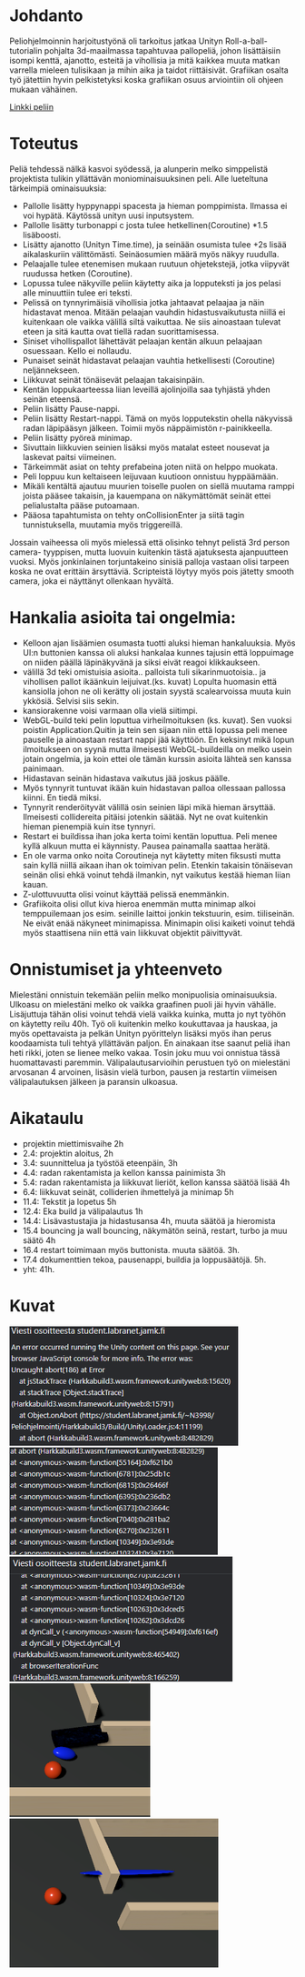 # Johdanto

Peliohjelmoinnin harjoitustyönä oli tarkoitus jatkaa Unityn Roll-a-ball- tutorialin pohjalta 3d-maailmassa tapahtuvaa pallopeliä, johon 
lisättäisiin isompi kenttä, ajanotto, esteitä ja vihollisia ja mitä kaikkea muuta matkan varrella mieleen tulisikaan ja mihin aika ja taidot riittäisivät.
Grafiikan osalta työ jätettiin hyvin pelkistetyksi koska grafiikan osuus arviointiin oli ohjeen mukaan vähäinen.

[Linkki peliin](https://student.labranet.jamk.fi/~N3998/Peliohjelmointi/Harkkabuild5/)

# Toteutus

Peliä tehdessä nälkä kasvoi syödessä, ja alunperin melko simppelistä projektista tulikin yllättävän moniominaisuuksinen peli. Alle lueteltuna tärkeimpiä ominaisuuksia:
- Pallolle lisätty hyppynappi spacesta ja hieman pomppimista. Ilmassa ei voi hypätä. Käytössä unityn uusi inputsystem.
- Pallolle lisätty turbonappi c josta tulee hetkellinen(Coroutine) *1.5 lisäboosti.
- Lisätty ajanotto (Unityn Time.time), ja seinään osumista tulee +2s lisää aikalaskuriin välittömästi. Seinäosumien määrä myös näkyy ruudulla.
- Pelaajalle tulee etenemisen mukaan ruutuun ohjetekstejä, jotka viipyvät ruudussa hetken (Coroutine).
- Lopussa tulee näkyville peliin käytetty aika ja lopputeksti ja jos pelasi alle minuuttiin tulee eri teksti.
- Pelissä on tynnyrimäisiä vihollisia jotka jahtaavat pelaajaa ja näin hidastavat menoa. Mitään pelaajan vauhdin hidastusvaikutusta niillä ei kuitenkaan ole vaikka välillä siltä vaikuttaa. Ne siis ainoastaan tulevat eteen ja sitä kautta ovat tiellä radan suorittamisessa.
- Siniset vihollispallot lähettävät pelaajan kentän alkuun pelaajaan osuessaan. Kello ei nollaudu.
- Punaiset seinät hidastavat pelaajan vauhtia hetkellisesti (Coroutine) neljännekseen.
- Liikkuvat seinät tönäisevät pelaajan takaisinpäin. 
- Kentän loppukaarteessa liian leveillä ajolinjoilla saa tyhjästä yhden seinän eteensä.
- Peliin lisätty Pause-nappi.
- Peliin lisätty Restart-nappi. Tämä on myös lopputekstin ohella näkyvissä radan läpipääsyn jälkeen. Toimii myös näppäimistön r-painikkeella.
- Peliin lisätty pyöreä minimap.
- Sivuttain liikkuvien seinien lisäksi myös matalat esteet nousevat ja laskevat paitsi viimeinen.
- Tärkeimmät asiat on tehty prefabeina joten niitä on helppo muokata.
- Peli loppuu kun keltaiseen leijuvaan kuutioon onnistuu hyppäämään.
- Mikäli kentältä ajautuu muurien toiselle puolen on siellä muutama ramppi joista pääsee takaisin, ja kauempana on näkymättömät seinät ettei 
pelialustalta pääse putoamaan.
- Pääosa tapahtumista on tehty onCollisionEnter ja siitä tagin tunnistuksella, muutamia myös triggereillä.

Jossain vaiheessa oli myös mielessä että olisinko tehnyt pelistä 3rd person camera- tyyppisen, 
mutta luovuin kuitenkin tästä ajatuksesta ajanpuutteen vuoksi. Myös jonkinlainen torjuntakeino sinisiä palloja vastaan olisi tarpeen
koska ne ovat erittäin ärsyttäviä. Scripteistä löytyy myös pois jätetty smooth camera, joka ei näyttänyt ollenkaan hyvältä.

# Hankalia asioita tai ongelmia:
- Kelloon ajan lisäämien osumasta tuotti aluksi hieman hankaluuksia. Myös UI:n buttonien kanssa oli aluksi hankalaa kunnes tajusin 
että loppuimage on niiden päällä läpinäkyvänä ja siksi eivät reagoi klikkaukseen.
- välillä 3d teki omistuisia asioita.. palloista tuli sikarinmuotoisia.. ja vihollisen pallot ikäänkuin leijuivat.(ks. kuvat) Lopulta huomasin että kansiolla johon ne oli kerätty oli jostain syystä scalearvoissa muuta kuin ykkösiä. Selvisi siis sekin.
- kansiorakenne voisi varmaan olla vielä siitimpi. 
- WebGL-build teki pelin loputtua virheilmoituksen (ks. kuvat). Sen vuoksi poistin Application.Quitin ja tein sen sijaan niin että lopussa peli menee pauselle ja ainoastaan restart nappi jää käyttöön. En keksinyt mikä lopun ilmoitukseen on syynä mutta ilmeisesti WebGL-buildeilla on melko usein jotain ongelmia, ja koin ettei ole tämän kurssin asioita lähteä sen kanssa painimaan.
- Hidastavan seinän hidastava vaikutus jää joskus päälle.
- Myös tynnyrit tuntuvat ikään kuin hidastavan palloa ollessaan pallossa kiinni. En tiedä miksi.
- Tynnyrit renderöityvät välillä osin seinien läpi mikä hieman ärsyttää. Ilmeisesti collidereita pitäisi jotenkin säätää. Nyt ne ovat kuitenkin 
hieman pienempiä kuin itse tynnyri.
- Restart ei buildissa ihan joka kerta toimi kentän loputtua. Peli menee kyllä alkuun mutta ei käynnisty. Pausea painamalla saattaa herätä.
- En ole varma onko noita Coroutineja nyt käytetty miten fiksusti mutta sain kyllä niillä aikaan ihan ok toimivan pelin. Etenkin takaisin tönäisevan seinän olisi ehkä voinut tehdä ilmankin, nyt vaikutus kestää hieman liian kauan.
- Z-ulottuvuutta olisi voinut käyttää pelissä enemmänkin. 
- Grafiikoita olisi ollut kiva hieroa enemmän mutta minimap alkoi temppuilemaan jos esim. seinille laittoi jonkin tekstuurin, esim. tiiliseinän. 
Ne eivät enää näkyneet minimapissa. Minimapin olisi kaiketi voinut tehdä myös staattisena niin että vain liikkuvat objektit päivittyvät.

# Onnistumiset ja yhteenveto
Mielestäni onnistuin tekemään peliin melko monipuolisia ominaisuuksia. Ulkoasu on mielestäni melko ok vaikka graafinen puoli jäi hyvin vähälle.
Lisäjuttuja tähän olisi voinut tehdä vielä vaikka kuinka, mutta jo nyt työhön on käytetty reilu 40h. Työ oli kuitenkin melko koukuttavaa ja hauskaa, 
ja myös opettavaista ja pelkän Unityn pyörittelyn lisäksi myös ihan perus koodaamista tuli tehtyä yllättävän paljon.
En ainakaan itse saanut peliä ihan heti rikki, joten se lienee melko vakaa. Tosin joku muu voi onnistua tässä huomattavasti paremmin.
Välipalautusarvioihin perustuen työ on mielestäni arvosanan 4 arvoinen, lisäsin vielä turbon, pausen ja restartin viimeisen välipalautuksen jälkeen ja paransin ulkoasua. 

# Aikataulu

- projektin miettimisvaihe 2h
- 2.4: projektin aloitus, 2h
- 3.4: suunnittelua ja työstöä eteenpäin, 3h
- 4.4: radan rakentamista ja kellon kanssa painimista 3h
- 5.4: radan rakentamista ja liikkuvat lieriöt, kellon kanssa säätöä lisää 4h
- 6.4: liikkuvat seinät, colliderien ihmettelyä ja minimap 5h
- 11.4: Tekstit ja lopetus 5h
- 12.4: Eka build ja välipalautus 1h
- 14.4: Lisävastustajia ja hidastusansa 4h, muuta säätöä ja hieromista
- 15.4 bouncing ja wall bouncing, näkymätön seinä, restart, turbo ja muu säätö 4h
- 16.4 restart toimimaan myös buttonista. muuta säätöä. 3h.
- 17.4 dokumenttien tekoa, pausenappi, buildia ja loppusäätöjä. 5h.
- yht: 41h. 

# Kuvat

![](error1.PNG)
![](error2.PNG)
![](error3.PNG)
![](soikio.PNG)
![](levy.PNG)
